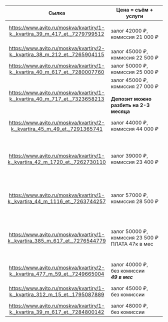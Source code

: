 
|                                    Сылка                                    | Цена = съём + услуги                                                            | площадь | расположение                                                                                     | Комментарии                   |
| :-------------------------------------------------------------------------: | ------------------------------------------------------------------------------- | ------- | ------------------------------------------------------------------------------------------------ | ----------------------------- |
| https://www.avito.ru/moskva/kvartiry/1-k._kvartira_39_m_417_et._7279799512  | <br>залог 42000 ₽, комиссия 21 000 ₽                                            | 39 м²   | Москва, Солнцевский пр-т, 25/2                                                                   | дешево и близко               |
| https://www.avito.ru/moskva/kvartiry/2-k._kvartira_38_m_212_et._7265904115  | <br>залог 45000 ₽, комиссия 22 500 ₽                                            | 38 м²   | Москва, ул. 50 лет Октября, 1к1                                                                  | 2шка говорово                 |
| https://www.avito.ru/moskva/kvartiry/1-k._kvartira_40_m_617_et._7280007760  | залог 50000 ₽, комиссия 25 000 ₽                                                | 40 м²   | Москва, ул. 50 лет Октября, 9к1                                                                  | Красивая и  чистая            |
| https://www.avito.ru/moskva/kvartiry/1-k._kvartira_40_m_717_et._7323658213  | залог 45000 ₽, комиссия 27 000 ₽<br><br>**Депозит можно разбить на 2-3 месяца** | 40 м²   | В НАШИХ домах                                                                                    | В НАШИХ домах                 |
|  https://www.avito.ru/moskva/kvartiry/2-k._kvartira_45_m_49_et._7291365741  | залог 44000 ₽, комиссия 44 000 ₽                                                | 45 м²   | Москва, Родниковая ул., 16 (Новопеределкино)                                                     | # 2-к. квартира               |
| https://www.avito.ru/moskva/kvartiry/1-k._kvartira_42_m_1720_et._7262730110 | залог 39000 ₽, комиссия 23 400 ₽                                                | 42 м²   | Москва, Новомосковский административный округ, поселение Внуковское, ул. Бориса Пастернака, 25   | Рассказовка                   |
| https://www.avito.ru/moskva/kvartiry/1-k._kvartira_44_m_1116_et._7263744257 | залог 57000 ₽, комиссия 28 500 ₽                                                | 44 м²   | Москва, ул. Намёткина, 13к2<br><br>(М. Новые Черемушки)                                          | <br>Новые Черёмушки11–15 мин. |
| https://www.avito.ru/moskva/kvartiry/1-k._kvartira_385_m_617_et._7276544779 | залог 50000 ₽, комиссия 23 500 ₽<br>ПЛАТА 47к в мес                             | 38.5 м² | Москва, Новомосковский административный округ, поселение Внуковское, ул. Бориса Пастернака, 33к2 | Рассказовка                   |
| https://www.avito.ru/moskva/kvartiry/2-k._kvartira_477_m_59_et._7249665004  | залог 40000 ₽, без комиссии<br> ***49 в мес***                                  | 47.7 м² | Москва, ул. 26 Бакинских Комиссаров, 4к3                                                         | двушка на юго-западной        |
| https://www.avito.ru/moskva/kvartiry/1-k._kvartira_312_m_15_et._1795087889  | залог 45000 ₽, без комиссии<br>                                                 | 31.2 м² | Москва, Боровский пр., 22                                                                        | <br>Солнцево11–15 мин.        |
| https://www.avito.ru/moskva/kvartiry/1-k._kvartira_39_m_617_et._7284800142  | залог 48000 ₽, без комиссии                                                     | 39 м²   | Москва, Боровское ш., 41                                                                         | ПРЯМО У МЕТРО!!!!             |
